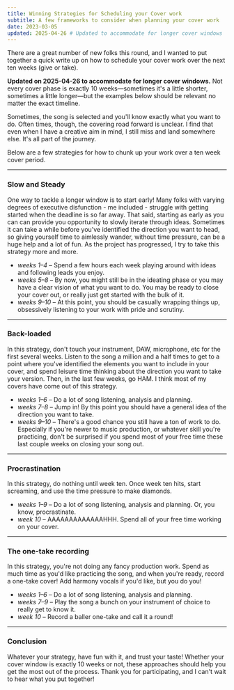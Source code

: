 ```yaml
---
title: Winning Strategies for Scheduling your Cover work
subtitle: A few frameworks to consider when planning your cover work
date: 2023-03-05
updated: 2025-04-26 # Updated to accommodate for longer cover windows
---
```


There are a great number of new folks this round, and I wanted to put together a quick write up on how to schedule your cover work over the next ten weeks (give or take).

**Updated on 2025-04-26 to accommodate for longer cover windows.** Not every cover phase is exactly 10 weeks—sometimes it's a little shorter, sometimes a little longer—but the examples below should be relevant no matter the exact timeline.

Sometimes, the song is selected and you'll know exactly what you want to do. Often times, though, the covering road forward is unclear. I find that even when I have a creative aim in mind, I still miss and land somewhere else. It's all part of the journey.

Below are a few strategies for how to chunk up your work over a ten week cover period.

---

### Slow and Steady

One way to tackle a longer window is to start early! Many folks with varying degrees of executive disfunction - me included - struggle with getting started when the deadline is so far away. That said, starting as early as you can can provide you opportunity to slowly iterate through ideas. Sometimes it can take a while before you've identified the direction you want to head, so giving yourself time to aimlessly wander, without time pressure, can be a huge help and a lot of fun. As the project has progressed, I try to take this strategy more and more.

- _weeks 1–4_ – Spend a few hours each week playing around with ideas and following leads you enjoy.
- _weeks 5–8_ – By now, you might still be in the ideating phase or you may have a clear vision of what you want to do. You may be ready to close your cover out, or really just get started with the bulk of it.
- _weeks 9–10_ – At this point, you should be casually wrapping things up, obsessively listening to your work with pride and scrutiny.

---

### Back-loaded

In this strategy, don't touch your instrument, DAW, microphone, etc for the first several weeks. Listen to the song a million and a half times to get to a point where you've identified the elements you want to include in your cover, and spend leisure time thinking about the direction you want to take your version. Then, in the last few weeks, go HAM. I think most of my covers have come out of this strategy.

- _weeks 1–6_ – Do a lot of song listening, analysis and planning.
- _weeks 7–8_ – Jump in! By this point you should have a general idea of the direction you want to take.
- _weeks 9–10_ – There's a good chance you still have a ton of work to do. Especially if you're newer to music production, or whatever skill you're practicing, don't be surprised if you spend most of your free time these last couple weeks on closing your song out.

---

### Procrastination

In this strategy, do nothing until week ten. Once week ten hits, start screaming, and use the time pressure to make diamonds.

- _weeks 1–9_ – Do a lot of song listening, analysis and planning. Or, you know, procrastinate.
- _week 10_ – AAAAAAAAAAAAAHHH. Spend all of your free time working on your cover.

---

### The one-take recording

In this strategy, you're not doing any fancy production work. Spend as much time as you'd like practicing the song, and when you're ready, record a one-take cover! Add harmony vocals if you'd like, but you do you!

- _weeks 1–6_ – Do a lot of song listening, analysis and planning.
- _weeks 7–9_ – Play the song a bunch on your instrument of choice to really get to know it.
- _week 10_ – Record a baller one-take and call it a round!

---

### Conclusion

Whatever your strategy, have fun with it, and trust your taste! Whether your cover window is exactly 10 weeks or not, these approaches should help you get the most out of the process. Thank you for participating, and I can't wait to hear what you put together!

